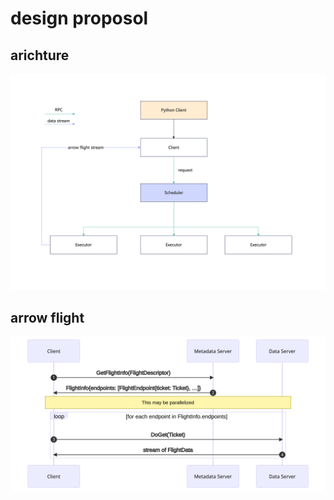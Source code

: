 # design proposol

## arichture
![architecture](./res/arch.png)


## arrow flight

![arrow flight](./res/flight.svg)
